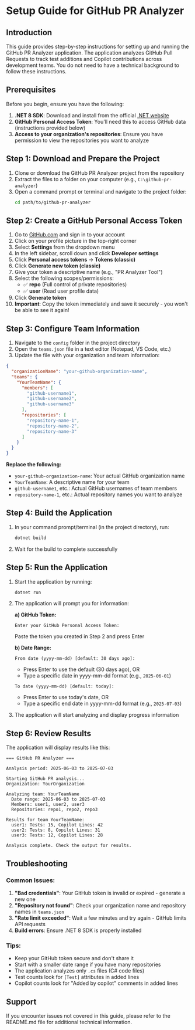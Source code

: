 # Setup Guide for GitHub PR Analyzer

## Introduction
This guide provides step-by-step instructions for setting up and running the GitHub PR Analyzer application. The application analyzes GitHub Pull Requests to track test additions and Copilot contributions across development teams. You do not need to have a technical background to follow these instructions.

## Prerequisites
Before you begin, ensure you have the following:

1. **.NET 8 SDK**: Download and install from the official [.NET website](https://dotnet.microsoft.com/download)
2. **GitHub Personal Access Token**: You'll need this to access GitHub data (instructions provided below)
3. **Access to your organization's repositories**: Ensure you have permission to view the repositories you want to analyze

## Step 1: Download and Prepare the Project
1. Clone or download the GitHub PR Analyzer project from the repository
2. Extract the files to a folder on your computer (e.g., `C:\github-pr-analyzer`)
3. Open a command prompt or terminal and navigate to the project folder:
   ```bash
   cd path/to/github-pr-analyzer
   ```

## Step 2: Create a GitHub Personal Access Token
1. Go to [GitHub.com](https://github.com) and sign in to your account
2. Click on your profile picture in the top-right corner
3. Select **Settings** from the dropdown menu
4. In the left sidebar, scroll down and click **Developer settings**
5. Click **Personal access tokens** → **Tokens (classic)**
6. Click **Generate new token (classic)**
7. Give your token a descriptive name (e.g., "PR Analyzer Tool")
8. Select the following scopes/permissions:
   - ✅ **repo** (Full control of private repositories)
   - ✅ **user** (Read user profile data)
9. Click **Generate token**
10. **Important**: Copy the token immediately and save it securely - you won't be able to see it again!

## Step 3: Configure Team Information
1. Navigate to the `config` folder in the project directory
2. Open the `teams.json` file in a text editor (Notepad, VS Code, etc.)
3. Update the file with your organization and team information:

```json
{
  "organizationName": "your-github-organization-name",
  "teams": {
    "YourTeamName": {
      "members": [
        "github-username1",
        "github-username2",
        "github-username3"
      ],
      "repositories": [
        "repository-name-1",
        "repository-name-2",
        "repository-name-3"
      ]
    }
  }
}
```

**Replace the following:**
- `your-github-organization-name`: Your actual GitHub organization name
- `YourTeamName`: A descriptive name for your team
- `github-username1`, etc.: Actual GitHub usernames of team members
- `repository-name-1`, etc.: Actual repository names you want to analyze

## Step 4: Build the Application
1. In your command prompt/terminal (in the project directory), run:
   ```bash
   dotnet build
   ```
2. Wait for the build to complete successfully

## Step 5: Run the Application
1. Start the application by running:
   ```bash
   dotnet run
   ```

2. The application will prompt you for information:

   **a) GitHub Token:**
   ```
   Enter your GitHub Personal Access Token:
   ```
   Paste the token you created in Step 2 and press Enter

   **b) Date Range:**
   ```
   From date (yyyy-mm-dd) [default: 30 days ago]:
   ```
   - Press Enter to use the default (30 days ago), OR
   - Type a specific date in yyyy-mm-dd format (e.g., `2025-06-01`)

   ```
   To date (yyyy-mm-dd) [default: today]:
   ```
   - Press Enter to use today's date, OR
   - Type a specific end date in yyyy-mm-dd format (e.g., `2025-07-03`)

3. The application will start analyzing and display progress information

## Step 6: Review Results
The application will display results like this:
```
=== GitHub PR Analyzer ===

Analysis period: 2025-06-03 to 2025-07-03

Starting GitHub PR analysis...
Organization: YourOrganization

Analyzing team: YourTeamName
  Date range: 2025-06-03 to 2025-07-03
  Members: user1, user2, user3
  Repositories: repo1, repo2, repo3

Results for team YourTeamName:
  user1: Tests: 15, Copilot Lines: 42
  user2: Tests: 8, Copilot Lines: 31
  user3: Tests: 12, Copilot Lines: 28

Analysis complete. Check the output for results.
```

## Troubleshooting

### Common Issues:
1. **"Bad credentials"**: Your GitHub token is invalid or expired - generate a new one
2. **"Repository not found"**: Check your organization name and repository names in `teams.json`
3. **"Rate limit exceeded"**: Wait a few minutes and try again - GitHub limits API requests
4. **Build errors**: Ensure .NET 8 SDK is properly installed

### Tips:
- Keep your GitHub token secure and don't share it
- Start with a smaller date range if you have many repositories
- The application analyzes only `.cs` files (C# code files)
- Test counts look for `[Test]` attributes in added lines
- Copilot counts look for "Added by copilot" comments in added lines

## Support
If you encounter issues not covered in this guide, please refer to the README.md file for additional technical information.